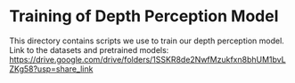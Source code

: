 # Training of Depth Perception Model

This directory contains scripts we use to train our depth perception model. Link to the datasets and pretrained models: https://drive.google.com/drive/folders/1SSKR8de2NwfMzukfxn8bhUM1bvLZKg58?usp=share_link
